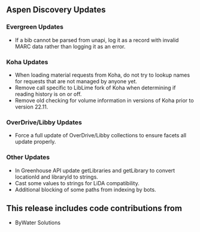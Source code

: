## Aspen Discovery Updates
### Evergreen Updates
- If a bib cannot be parsed from unapi, log it as a record with invalid MARC data rather than logging it as an error.  

### Koha Updates
- When loading material requests from Koha, do not try to lookup names for requests that are not managed by anyone yet. 
- Remove call specific to LibLime fork of Koha when determining if reading history is on or off. 
- Remove old checking for volume information in versions of Koha prior to version 22.11. 

### OverDrive/Libby Updates
- Force a full update of OverDrive/Libby collections to ensure facets all update properly.

### Other Updates
- In Greenhouse API update getLibraries and getLibrary to convert locationId and libraryId to strings.
- Cast some values to strings for LiDA compatibility. 
- Additional blocking of some paths from indexing by bots. 

## This release includes code contributions from
- ByWater Solutions